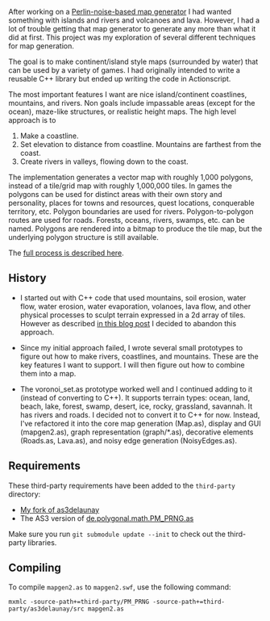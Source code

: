 After working on a [Perlin-noise-based map
generator](http://simblob.blogspot.com/2010/01/simple-map-generation.html)
I had wanted something with islands and rivers and volcanoes and
lava. However, I had a lot of trouble getting that map generator to
generate any more than what it did at first. This project was my
exploration of several different techniques for map generation.

The goal is to make continent/island style maps (surrounded by water)
that can be used by a variety of games. I had originally intended to
write a reusable C++ library but ended up writing the code in
Actionscript.

The most important features I want are nice island/continent
coastlines, mountains, and rivers. Non goals include impassable areas
(except for the ocean), maze-like structures, or realistic height
maps. The high level approach is to

  1. Make a coastline.
  2. Set elevation to distance from coastline. Mountains are farthest from the coast.
  3. Create rivers in valleys, flowing down to the coast.

The implementation generates a vector map with roughly 1,000 polygons,
instead of a tile/grid map with roughly 1,000,000 tiles.  In games the
polygons can be used for distinct areas with their own story and
personality, places for towns and resources, quest locations,
conquerable territory, etc.  Polygon boundaries are used for
rivers. Polygon-to-polygon routes are used for roads. Forests, oceans,
rivers, swamps, etc. can be named. Polygons are rendered into a bitmap
to produce the tile map, but the underlying polygon structure is still
available.

The [full process is described here](http://www-cs-students.stanford.edu/~amitp/game-programming/polygon-map-generation/).

History
-------

*   I started out with C++ code that used mountains, soil erosion, water flow, water erosion, water evaporation, volanoes, lava flow, and other physical processes to sculpt terrain expressed in a 2d array of tiles. However as described [in this blog post](http://simblob.blogspot.com/2010/06/teleological-vs-ontogenetic-map.html) I decided to abandon this approach.

*   Since my initial approach failed, I wrote several small prototypes to figure out how to make rivers, coastlines, and mountains. These are the key features I want to support. I will then figure out how to combine them into a map.

*   The voronoi_set.as prototype worked well and I continued adding to it (instead of converting to C++). It supports terrain types: ocean, land, beach, lake, forest, swamp, desert, ice, rocky, grassland, savannah. It has rivers and roads. I decided not to convert it to C++ for now. Instead, I've refactored it into the core map generation (Map.as), display and GUI (mapgen2.as), graph representation (graph/*.as), decorative elements (Roads.as, Lava.as), and noisy edge generation (NoisyEdges.as).


Requirements
------------

These third-party requirements have been added to the ``third-party`` directory:

* [My fork of as3delaunay](http://github.com/amitp/as3delaunay)
* The AS3 version of [de.polygonal.math.PM_PRNG.as](http://lab.polygonal.de/2007/04/21/a-good-pseudo-random-number-generator-prng/)

Make sure you run ``git submodule update --init`` to check out the third-party libraries.

Compiling
---------

To compile ``mapgen2.as`` to ``mapgen2.swf``, use the following command:

    mxmlc -source-path+=third-party/PM_PRNG -source-path+=third-party/as3delaunay/src mapgen2.as

